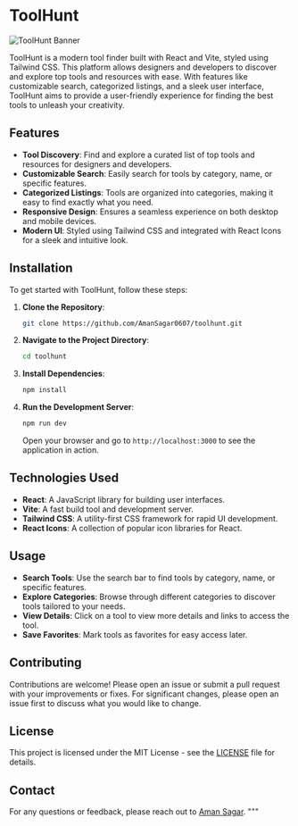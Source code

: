 # ToolHunt

![ToolHunt Banner](https://drive.google.com/open?id=1HvKDbNkjHTaA9fmibBQ_UAoYuXKfU3Qi)

ToolHunt is a modern tool finder built with React and Vite, styled using Tailwind CSS. This platform allows designers and developers to discover and explore top tools and resources with ease. With features like customizable search, categorized listings, and a sleek user interface, ToolHunt aims to provide a user-friendly experience for finding the best tools to unleash your creativity.

## Features

- **Tool Discovery**: Find and explore a curated list of top tools and resources for designers and developers.
- **Customizable Search**: Easily search for tools by category, name, or specific features.
- **Categorized Listings**: Tools are organized into categories, making it easy to find exactly what you need.
- **Responsive Design**: Ensures a seamless experience on both desktop and mobile devices.
- **Modern UI**: Styled using Tailwind CSS and integrated with React Icons for a sleek and intuitive look.

## Installation

To get started with ToolHunt, follow these steps:

1. **Clone the Repository**:
    ```bash
    git clone https://github.com/AmanSagar0607/toolhunt.git
    ```

2. **Navigate to the Project Directory**:
    ```bash
    cd toolhunt
    ```

3. **Install Dependencies**:
    ```bash
    npm install
    ```

4. **Run the Development Server**:
    ```bash
    npm run dev
    ```

   Open your browser and go to `http://localhost:3000` to see the application in action.

## Technologies Used

- **React**: A JavaScript library for building user interfaces.
- **Vite**: A fast build tool and development server.
- **Tailwind CSS**: A utility-first CSS framework for rapid UI development.
- **React Icons**: A collection of popular icon libraries for React.

## Usage

- **Search Tools**: Use the search bar to find tools by category, name, or specific features.
- **Explore Categories**: Browse through different categories to discover tools tailored to your needs.
- **View Details**: Click on a tool to view more details and links to access the tool.
- **Save Favorites**: Mark tools as favorites for easy access later.

## Contributing

Contributions are welcome! Please open an issue or submit a pull request with your improvements or fixes. For significant changes, please open an issue first to discuss what you would like to change.

## License

This project is licensed under the MIT License - see the [LICENSE](LICENSE) file for details.

## Contact

For any questions or feedback, please reach out to [Aman Sagar](mailto:amansagar0307@gmail.com).
"""

